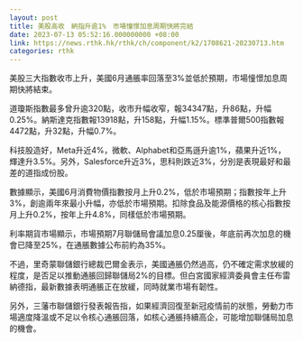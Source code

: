 ```yaml
---
layout: post
title: 美股高收　納指升逾1%　市場憧憬加息周期快將完結
date: 2023-07-13 05:52:16.000000000 +08:00
link: https://news.rthk.hk/rthk/ch/component/k2/1708621-20230713.htm
categories: rthk
---
```


美股三大指數收市上升，美國6月通脹率回落至3%並低於預期，市場憧憬加息周期快將結束。

道瓊斯指數最多曾升逾320點，收市升幅收窄，報34347點，升86點，升幅0.25%。納斯達克指數報13918點，升158點，升幅1.15%。標準普爾500指數報4472點，升32點，升幅0.7%。

科技股造好，Meta升近4%，微軟、Alphabet和亞馬遜升逾1%，蘋果升近1%，輝達升3.5%。另外，Salesforce升近3%，思科則跌近3%，分別是表現最好和最差的道指成份股。

數據顯示，美國6月消費物價指數按月上升0.2%，低於市場預期；指數按年上升3%，創逾兩年來最小升幅，亦低於市場預期。扣除食品及能源價格的核心指數按月上升0.2%，按年上升4.8%，同樣低於市場預期。

利率期貨市場顯示，市場預期7月聯儲局會議加息0.25厘後，年底前再次加息的機會已降至25%，在通脹數據公布前約為35%。

不過，里奇蒙聯儲銀行總裁巴爾金表示，美國通脹仍然過高，仍不確定需求放緩的程度，是否足以推動通脹回歸聯儲局2%的目標。但白宮國家經濟委員會主任布雷納德指，最新數據表明通脹正在放緩，同時就業市場有韌性。

另外，三藩市聯儲銀行發表報告指，如果經濟回復至新冠疫情前的狀態，勞動力市場適度降溫或不足以令核心通脹回落，如核心通脹持續高企，可能增加聯儲局加息的機會。
